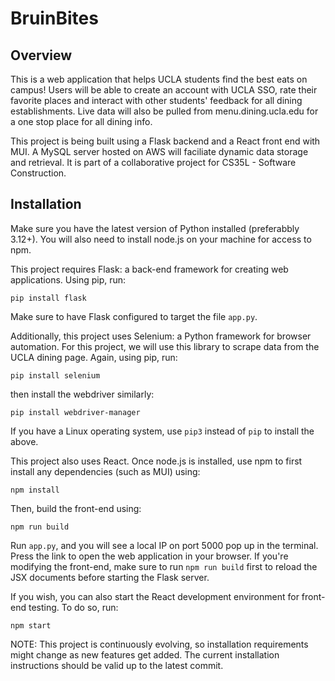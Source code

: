 # BruinBites

## Overview
This is a web application that helps UCLA students find the best eats on campus! Users will be able to create an account with UCLA SSO, rate their favorite places and interact with other students' feedback for all dining establishments. Live data will also be pulled from menu.dining.ucla.edu for a one stop place for all dining info.

This project is being built using a Flask backend and a React front end with MUI. A MySQL server hosted on AWS will faciliate dynamic data storage and retrieval. It is part of a collaborative project for CS35L - Software Construction.

## Installation
Make sure you have the latest version of Python installed (preferabbly 3.12+). You will also need to install node.js on your machine for access to npm.

This project requires Flask: a back-end framework for creating web applications. Using pip, run:

```
pip install flask
```

Make sure to have Flask configured to target the file `app.py`.

Additionally, this project uses Selenium: a Python framework for browser automation. For this project, we will use this library to scrape data from the UCLA dining page. 
Again, using pip, run:

```
pip install selenium
```

then install the webdriver similarly:

```
pip install webdriver-manager
```

If you have a Linux operating system, use `pip3` instead of `pip` to install the above.

This project also uses React. Once node.js is installed, use npm to first install any dependencies (such as MUI) using:
```
npm install
```

Then, build the front-end using:
```
npm run build
```

Run `app.py`, and you will see a local IP on port 5000 pop up in the terminal. Press the link to open the web application in your browser. If you're modifying the front-end, make sure to run `npm run build` first to reload the JSX documents before starting the Flask server.

If you wish, you can also start the React development environment for front-end testing. To do so, run:

```
npm start
```

NOTE: This project is continuously evolving, so installation requirements might change as new features get added. The current installation instructions should be valid up to the latest commit.


